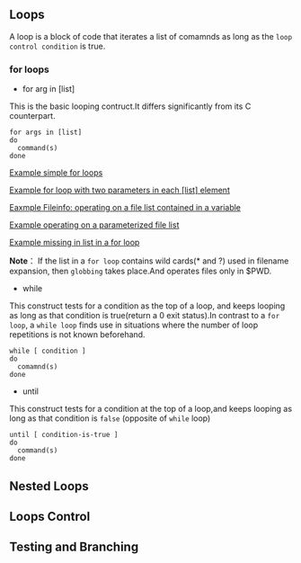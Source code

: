 ## Loops

A loop is a block of code that iterates a list of comamnds as long as the `loop control condition` is true.

### for loops

- for arg in [list]

This is the basic looping contruct.It differs significantly from its C counterpart.

```shell
for args in [list]
do
  command(s)
done
```

[Example simple for loops](../../scripts/Part-3-Beyond-the-Basic/simple-for-loops.sh)

[Example for loop with two parameters in each [list] element](../../scripts/Part-3-Beyond-the-Basic/two-parameters-in-each-elements.sh)

[Eaxmple Fileinfo: operating on a file list contained in a variable](../../scripts/Part-3-Beyond-the-Basic/operating-a-file-list-contained-in-a-variable.sh)

[Example operating on a parameterized file list](../../scripts/Part-3-Beyond-the-Basic/operating-on-a-parameterized-file-list.sh)

[Example missing in list in a for loop](../../scripts/Part-3-Beyond-the-Basic/mssing-list-in-a-loop.sh) 

**Note**： If the list in a `for loop` contains wild cards(* and ?) used in filename expansion, then `globbing` takes place.And operates files only in $PWD.

- while

This construct tests for a condition as the top of a loop, and keeps looping as long as that condition is true(return a 0 exit status).In contrast to a `for loop`, a `while loop` finds use in situations where the number of loop repetitions is not known beforehand.

```shell
while [ condition ]
do
  comamnd(s)
done
```

- until

This construct tests for a condition at the top of a loop,and keeps looping as long as that condition is `false` (opposite of `while` loop)

```shell
until [ condition-is-true ]
do
  command(s)
done
```


## Nested Loops
## Loops Control
## Testing and Branching